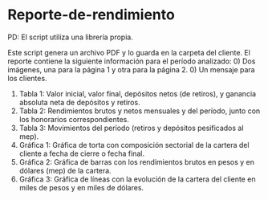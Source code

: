 # Reporte-de-rendimiento
PD: El script utiliza una librería propia.

Este script genera un archivo PDF y lo guarda en la carpeta del cliente.
El reporte contiene la siguiente información para el período analizado: 
0) Dos imágenes, una para la página 1 y otra para la página 2. 
0) Un mensaje para los clientes.
1) Tabla 1: Valor inicial, valor final, depósitos netos (de retiros), y ganancia absoluta neta de depósitos y retiros.
2) Tabla 2: Rendimientos brutos y netos mensuales y del período, junto con los honorarios correspondientes.
3) Tabla 3: Movimientos del período (retiros y depósitos pesificados al mep).
4) Gráfica 1: Gráfica de torta con composición sectorial de la cartera del cliente a fecha de cierre o fecha final.
5) Gráfica 2: Gráfica de barras con los rendimientos brutos en pesos y en dólares (mep) de la cartera.
6) Gráfica 3: Gráfica de líneas con la evolución de la cartera del cliente en miles de pesos y en miles de dólares. 
